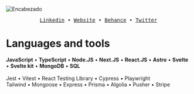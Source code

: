 ![Encabezado](https://res.cloudinary.com/dhpxqwsym/image/upload/v1695400996/portfolio/Github_oba0eu.png)

<div align='center'>
  <samp>
    <a href='https://www.linkedin.com/in/daniel-prieto-dpg'>Linkedin</a> •
    <a href='https://dpg-code.vercel.app'>Website</a> •
    <a href='https://www.behance.net/danielprieto7'>Behance</a> •
    <a href='https://twitter.com/DanielPriGa'>Twitter</a>
  </samp>
</div>

# Languages and tools
<div align="left">
  <b>JavaScript</b> •
  <b>TypeScript</b> •
  <b>Node.JS</b> •
  <b>Next.JS</b> •
  <b>React.JS</b> •
  <b>Astro</b> •
  <b>Svelte</b> •
  <b>Svelte kit</b> •
  <b>MongoDB</b> •
  <b>SQL</b>
</div>
<br>
<div align="left">
  <span>Jest</span> •
  <span>Vitest</span> •
  <span>React Testing Library</span> •
  <span>Cypress</span> •
  <span>Playwright</span>
</div>
<div align="left">
  <span>Tailwind</span> •
  <span>Mongoose</span> •
  <span>Express</span> •
  <span>Prisma</span> •
  <span>Algolia</span> •
  <span>Pusher</span> •
  <span>Stripe</span>
</div>
